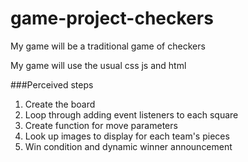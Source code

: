 # game-project-checkers

My game will be a traditional game of checkers

My game will use the usual css js and html

###Perceived steps

1. Create the board
2. Loop through adding event listeners to each square
3. Create function for move parameters
4. Look up images to display for each team's pieces
5. Win condition and dynamic winner announcement

